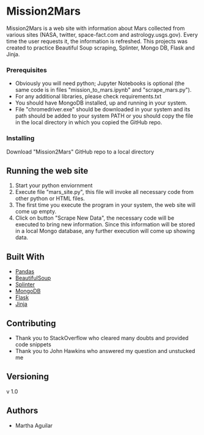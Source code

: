 # Mission2Mars
Mission2Mars is a web site with information about Mars collected from various sites (NASA, twitter, space-fact.com and astrology.usgs.gov). Every time the user requests it, the information is refreshed. This projects was created to practice Beautiful Soup scraping, Splinter, Mongo DB, Flask and Jinja.

### Prerequisites

* Obviously you will need python; Jupyter Notebooks is optional (the same code is in files "mission_to_mars.ipynb" and "scrape_mars.py"). 
* For any additional libraries, please check requirements.txt
* You should have MongoDB installed, up and running in your system.
* File "chromedriver.exe" should be downloaded in your system and its path should be added to your system PATH or you should copy the file in the local directory in which you copied the GitHub repo.

### Installing

Download "Mission2Mars" GitHub repo to a local directory

## Running the web site

1. Start your python enviornment
2. Execute file "mars_site.py", this file will invoke all necessary code from other python or HTML files. 
3. The first time you execute the program in your system, the web site will come up empty.
4. Click on button "Scrape New Data", the necessary code will be executed to bring new information. Since this information will be stored in a local Mongo database, any further execution will come up showing data.

## Built With

* [Pandas](https://pandas.pydata.org/)
* [BeautifulSoup](https://www.crummy.com/software/BeautifulSoup/bs4/doc/) 
* [Splinter](https://splinter.readthedocs.io/en/latest/) 
* [MongoDB](https://docs.mongodb.com/) 
* [Flask](https://flask.palletsprojects.com/en/1.1.x/) 
* [Jinja](https://jinja.palletsprojects.com/en/2.10.x/) 


## Contributing

* Thank you to StackOverflow who cleared many doubts and provided code snippets
* Thank you to John Hawkins who answered my question and unstucked me 

## Versioning

v 1.0

## Authors

* Martha Aguilar
